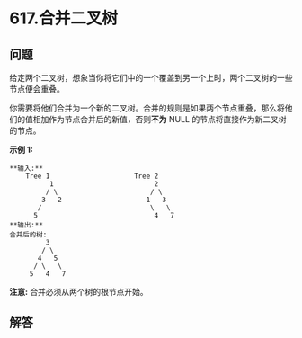 # 617.合并二叉树

## 问题

给定两个二叉树，想象当你将它们中的一个覆盖到另一个上时，两个二叉树的一些节点便会重叠。

你需要将他们合并为一个新的二叉树。合并的规则是如果两个节点重叠，那么将他们的值相加作为节点合并后的新值，否则**不为** NULL 的节点将直接作为新二叉树的节点。

**示例 1:**

```
**输入:**
	Tree 1                     Tree 2                  
          1                         2                             
         / \                       / \                            
        3   2                     1   3                        
       /                           \   \                      
      5                             4   7                  
**输出:**
合并后的树:
	     3
	    / \
	   4   5
	  / \   \
	 5   4   7

```

**注意:** 合并必须从两个树的根节点开始。



## 解答

